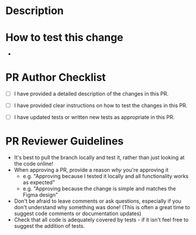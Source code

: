 <!--
REQUIRED
    Ensure that your PR title has the relevant Jira ticket number(s) in the title.
    Follow this pattern: [EASI-1234] [EASI-4567] Title of the PR
-->

# Description
<!--
REQUIRED
    Provide details as to what the PR aims to accomplish
    Be as descriptive as you can, and include any relevant information that will help the reviewer understand the scope of the changes
    Include screenshots or screen recordings to assist in reviewing if possible.
-->


# How to test this change
<!--
REQUIRED
    Add instructions on how to test the changes in this PR
    This can be a list of steps to reproduce a bug, or a list of steps to verify a feature in the application
    Include any example shell commands or postman requests that reviewers can run to test the changes
-->
- 

# PR Author Checklist
<!--
REQUIRED
    Ensure that each of the following is true before you submit this PR (or before it leaves "draft" status), and check each box to confirm
-->

- [ ] I have provided a detailed description of the changes in this PR.
- [ ] I have provided clear instructions on how to test the changes in this PR.
- [ ] I have updated tests or written new tests as appropriate in this PR.


# PR Reviewer Guidelines
<!--
This is just some static content to ensure we're following best practices when reviewing.
There is no need to edit this section.
-->
- It's best to pull the branch locally and test it, rather than just looking at the code online!
- When approving a PR, provide a reason _why_ you're approving it
  - e.g. "Approving because I tested it locally and all functionality works as expected"
  - e.g. "Approving because the change is simple and matches the Figma design"
- Don't be afraid to leave comments or ask questions, especially if you don't understand why something was done! (This is often a great time to suggest code comments or documentation updates)
- Check that all code is adequately covered by tests - if it isn't feel free to suggest the addition of tests.
